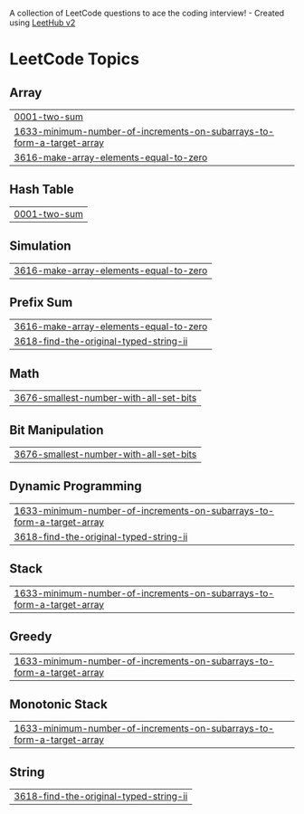 A collection of LeetCode questions to ace the coding interview! - Created using [LeetHub v2](https://github.com/arunbhardwaj/LeetHub-2.0)
<!---LeetCode Topics Start-->
# LeetCode Topics
## Array
|  |
| ------- |
| [0001-two-sum](https://github.com/Arshia-163/Leetcode_Java/tree/master/0001-two-sum) |
| [1633-minimum-number-of-increments-on-subarrays-to-form-a-target-array](https://github.com/Arshia-163/Leetcode_Java/tree/master/1633-minimum-number-of-increments-on-subarrays-to-form-a-target-array) |
| [3616-make-array-elements-equal-to-zero](https://github.com/Arshia-163/Leetcode_Java/tree/master/3616-make-array-elements-equal-to-zero) |
## Hash Table
|  |
| ------- |
| [0001-two-sum](https://github.com/Arshia-163/Leetcode_Java/tree/master/0001-two-sum) |
## Simulation
|  |
| ------- |
| [3616-make-array-elements-equal-to-zero](https://github.com/Arshia-163/Leetcode_Java/tree/master/3616-make-array-elements-equal-to-zero) |
## Prefix Sum
|  |
| ------- |
| [3616-make-array-elements-equal-to-zero](https://github.com/Arshia-163/Leetcode_Java/tree/master/3616-make-array-elements-equal-to-zero) |
| [3618-find-the-original-typed-string-ii](https://github.com/Arshia-163/Leetcode_Java/tree/master/3618-find-the-original-typed-string-ii) |
## Math
|  |
| ------- |
| [3676-smallest-number-with-all-set-bits](https://github.com/Arshia-163/Leetcode_Java/tree/master/3676-smallest-number-with-all-set-bits) |
## Bit Manipulation
|  |
| ------- |
| [3676-smallest-number-with-all-set-bits](https://github.com/Arshia-163/Leetcode_Java/tree/master/3676-smallest-number-with-all-set-bits) |
## Dynamic Programming
|  |
| ------- |
| [1633-minimum-number-of-increments-on-subarrays-to-form-a-target-array](https://github.com/Arshia-163/Leetcode_Java/tree/master/1633-minimum-number-of-increments-on-subarrays-to-form-a-target-array) |
| [3618-find-the-original-typed-string-ii](https://github.com/Arshia-163/Leetcode_Java/tree/master/3618-find-the-original-typed-string-ii) |
## Stack
|  |
| ------- |
| [1633-minimum-number-of-increments-on-subarrays-to-form-a-target-array](https://github.com/Arshia-163/Leetcode_Java/tree/master/1633-minimum-number-of-increments-on-subarrays-to-form-a-target-array) |
## Greedy
|  |
| ------- |
| [1633-minimum-number-of-increments-on-subarrays-to-form-a-target-array](https://github.com/Arshia-163/Leetcode_Java/tree/master/1633-minimum-number-of-increments-on-subarrays-to-form-a-target-array) |
## Monotonic Stack
|  |
| ------- |
| [1633-minimum-number-of-increments-on-subarrays-to-form-a-target-array](https://github.com/Arshia-163/Leetcode_Java/tree/master/1633-minimum-number-of-increments-on-subarrays-to-form-a-target-array) |
## String
|  |
| ------- |
| [3618-find-the-original-typed-string-ii](https://github.com/Arshia-163/Leetcode_Java/tree/master/3618-find-the-original-typed-string-ii) |
<!---LeetCode Topics End-->